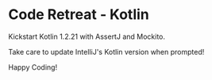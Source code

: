 # Code Retreat - Kotlin

Kickstart Kotlin 1.2.21 with AssertJ and Mockito.

Take care to update IntelliJ's Kotlin version when prompted!

Happy Coding!
